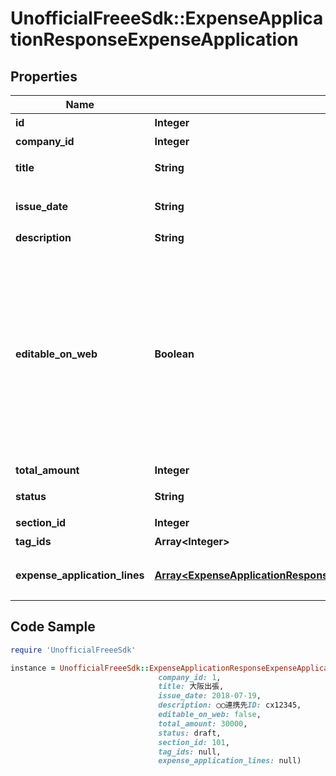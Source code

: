 # UnofficialFreeeSdk::ExpenseApplicationResponseExpenseApplication

## Properties

Name | Type | Description | Notes
------------ | ------------- | ------------- | -------------
**id** | **Integer** | 経費申請ID | 
**company_id** | **Integer** | 事業所ID | 
**title** | **String** | 申請タイトル | 
**issue_date** | **String** | 申請日 (yyyy-mm-dd) | 
**description** | **String** | 備考 | [optional] 
**editable_on_web** | **Boolean** | 会計freeeのWeb画面から申請内容を編集可能：falseの場合、Web上からの項目行の追加／削除・金額の編集が出来なくなります。APIでの編集は可能です。 | 
**total_amount** | **Integer** | 合計金額 | [optional] 
**status** | **String** | 申請ステータス | 
**section_id** | **Integer** | 部門ID | [optional] 
**tag_ids** | **Array&lt;Integer&gt;** | メモタグID | [optional] 
**expense_application_lines** | [**Array&lt;ExpenseApplicationResponseExpenseApplicationExpenseApplicationLines&gt;**](ExpenseApplicationResponseExpenseApplicationExpenseApplicationLines.md) | 経費申請の項目行一覧（配列） | 

## Code Sample

```ruby
require 'UnofficialFreeeSdk'

instance = UnofficialFreeeSdk::ExpenseApplicationResponseExpenseApplication.new(id: 1,
                                 company_id: 1,
                                 title: 大阪出張,
                                 issue_date: 2018-07-19,
                                 description: ◯◯連携先ID: cx12345,
                                 editable_on_web: false,
                                 total_amount: 30000,
                                 status: draft,
                                 section_id: 101,
                                 tag_ids: null,
                                 expense_application_lines: null)
```


